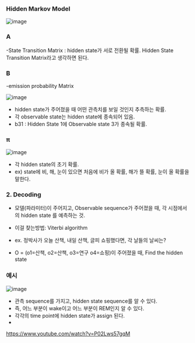 
### Hidden Markov Model
![image](https://user-images.githubusercontent.com/15938354/167157178-2284abc0-afba-48cc-a269-debec6a61137.png)

### A
-State Transition Matrix : hidden state가 서로 전환될 확률. Hidden State Transition Matrix라고 생각하면 된다. 

### B
-emission probability Matrix

![image](https://user-images.githubusercontent.com/15938354/167160770-960858be-5035-42e8-8f7a-d0a61a571966.png)
- hidden state가 주어졌을 때 어떤 관측치를 보일 것인지 추측하는 확률.
- 각 observable state는 hidden state에 종속되어 있음. 
- b31 : Hidden State 1에 Observable state 3가 종속될 확률. 

### π
![image](https://user-images.githubusercontent.com/15938354/167161867-b7ee17a6-3615-428f-addc-ed01a168372c.png)
- 각 hidden state의 초기 확률.
- ex) state에 비, 해, 눈이 있으면 처음에 비가 올 확률, 해가 뜰 확률, 눈이 올 확률을 말한다.


### 2. Decoding 
- 모델(파라미터)이 주어지고, Observable sequence가 주어졌을 때, 각 시점에서의 hidden state 를 예측하는 것. 
- 이걸 찾는방법: Viterbi algorithm 

- ex. 정박사가 오늘 산책, 내일 산책, 글피 쇼핑했다면, 각 날들의 날씨는?
- O = (o1=산책, o2=산책, o3=연구 o4=쇼핑)이 주어졌을 때, Find the hidden state

### 예시

![image](https://user-images.githubusercontent.com/15938354/167173780-815cb487-8ef3-4fa1-8b86-27017d5f7e24.png)
- 관측 sequence를 가지고, hidden state sequence를 알 수 있다.
- 즉, 어느 부분이 wake이고 어느 부분이 REM인지 알 수 있다. 
- 각각의 time point에 hidden state가 assign 된다.
- 
https://www.youtube.com/watch?v=P02Lws57gqM
